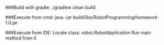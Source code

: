 ###Build with gradle:
./gradlew clean build

###Execute from cmd:
java -jar build/libs/RobotProgrammingHomework-1.0.jar

###Execute from IDE:
Locate class: *robot.RobotApplication*
Run main method from it